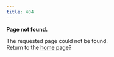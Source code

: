 ```yaml
---
title: 404
---
```


<style>
  main {
    text-align: center;
  }
</style>

**Page not found.**

The requested page could not be found.  
Return to the [home page](/)?
